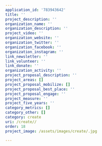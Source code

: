 ```yaml
---
application_id: '783943642'
title: ''
project_description: ''
organization_name: ''
organization_description: ''
project_video: ''
organization_website: ''
organization_twitter: ''
organization_facebook: ''
organization_instagram: ''
link_newsletter: ''
link_volunteer: ''
link_donate: ''
organization_activity: ''
project_proposal_description: ''
project_areas: []
project_proposal_mobilize: []
project_proposal_best_place: ''
project_proposal_engage: ''
project_measure: ''
project_five_years: ''
category_metrics: []
category_other: []
category: create
uri: /create//
order: 18
project_image: /assets/images/create/.jpg

---
```

